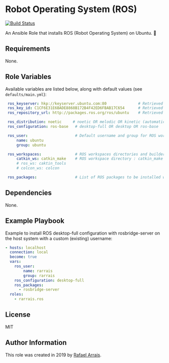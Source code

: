 Robot Operating System (ROS)
=========

[![Build Status](https://travis-ci.com/rarrais/ansible-role-ros.svg?branch=master)](https://travis-ci.com/rarrais/ansible-role-ros)

An Ansible Role that installs ROS (Robot Operating System) on Ubuntu. 🤖

Requirements
------------

None.

Role Variables
--------------

Available variables are listed below, along with default values (see `defaults/main.yml`):

   ```yaml
    ros_keyserver: hkp://keyserver.ubuntu.com:80              # Retrieved from ROS Installation instructions
    ros_key_id: C1CF6E31E6BADE8868B172B4F42ED6FBAB17C654      # Retrieved from ROS Installation instructions
    ros_repository_url: http://packages.ros.org/ros/ubuntu    # Retrieved from ROS Installation instructions

    ros_distribution: noetic     # noetic OR melodic OR kinetic (automatically discoverable according to Ubuntu version)
    ros_configuration: ros-base   # desktop-full OR desktop OR ros-base

    ros_user:                     # Default username and group for ROS workspace installation
        name: ubuntu
        group: ubuntu

    ros_workspaces:               # ROS workspaces directories and builders definition
        catkin_ws: catkin_make    # ROS workspace directory : catkin_make OR catkin_tools OR colcon
        # ros_ws: caktin_tools
        # colcon_ws: colcon

    ros_packages:                 # List of ROS packages to be installed without ros-<distro> prefix
   ```

Dependencies
------------

None.

Example Playbook
----------------

Example to install ROS desktop-full configuration with rosbridge-server on the host system with a custom (existing) username:

   ```yaml
   - hosts: localhost
     connection: local
     become: true
     vars:
       ros_user:
           name: rarrais
           group: rarrais
       ros_configuration: desktop-full
       ros_packages:
         - rosbridge-server
     roles:
       - rarrais.ros
   ```


License
-------

MIT

Author Information
------------------

This role was created in 2019 by [Rafael Arrais](https://github.com/rarrais).

